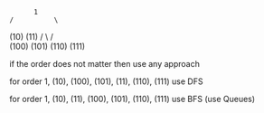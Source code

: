 

          1
    /          \
  (10)         (11)
  /   \        /   \
(100) (101) (110) (111)

if the order does not matter then use any approach

for order 1, (10), (100), (101), (11), (110), (111) use DFS 

for order 1, (10), (11), (100), (101), (110), (111) use BFS (use Queues)


